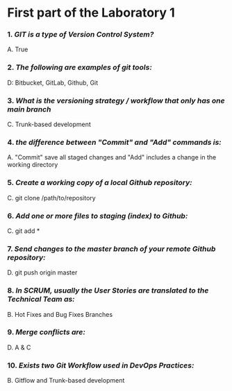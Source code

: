 # First part of the Laboratory 1
### 1. ***GIT is a type of Version Control System?***
A. True
### 2. ***The following are examples of git tools:***
D: Bitbucket, GitLab, Github, Git
### 3. ***What is the versioning strategy / workflow that only has one main branch***
C. Trunk-based development 
### 4. ***the difference between "Commit" and "Add" commands is:***
A. "Commit" save all staged changes and "Add" includes a change in the working directory
### 5. ***Create a working copy of a local Github repository:***
C. git clone /path/to/repository
### 6. ***Add one or more files to staging (index) to Github:***
C. git add *
### 7. ***Send changes to the master branch of your remote  Github repository:***
D. git push origin master
### 8. ***In SCRUM, usually the User Stories are translated to the Technical Team as:***
B. Hot Fixes and Bug Fixes Branches
### 9. ***Merge conflicts are:***
D. A & C
### 10. ***Exists two Git Workflow used in DevOps Practices:***
B. Gitflow and Trunk-based development
